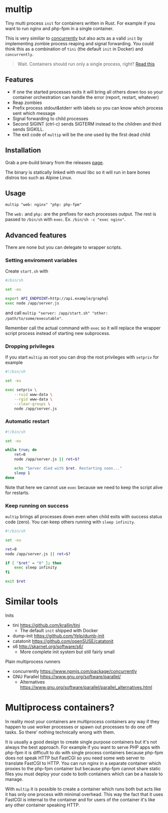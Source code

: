 # multip

Tiny multi process `init` for containers written in Rust. For example if you
want to run nginx and php-fpm in a single container.

This is very similiar to [concurrently][] but also acts as a valid `init` by
implementing zombie process reaping and signal forwarding. You could think
this as a combination of `tini` (the default `init` in Docker) and
`concurrently`.

> Wait. Containers should run only a single process, right? [Read this](#multiprocess-containers)

[concurrently]: https://www.npmjs.com/package/concurrently

## Features

-   If one the started processes exits it will bring all others down too so
    your container orchestration can handle the error (report, restart, whatever)
-   Reap zombies
-   Prefix process stdout&stderr with labels so you can know which process sent
    which message
-   Signal forwarding to child processes
-   Second SIGINT (ctrl-c) sends SIGTERM instead to the children and third
    sends SIGKILL.
-   The exit code of `multip` will be the one used by the first dead child

## Installation

Grab a pre-build binary from the releases [page][].

[page]: https://github.com/esamattis/multip/releases

The binary is statically linked with musl libc so it will run in bare bones
distros too such as Alpine Linux.

## Usage

    multip "web: nginx" "php: php-fpm"

The `web:` and `php:` are the prefixes for each processes output. The rest is
passed to `/bin/sh` with `exec`. Ex. `/bin/sh -c "exec nginx"`.

## Advanced features

There are none but you can delegate to wrapper scripts.

### Setting enviroment variables

Create `start.sh` with

```sh
#/bin/sh

set -eu

export API_ENDPOINT=http://api.example/graphql
exec node /app/server.js
```

and call `multip "server: /app/start.sh" "other: /path/to/some/executable"`.

Remember call the actual command with `exec` so it will replace the wrapper
script process instead of starting new subprocess.

### Dropping privileges

If you start `multip` as root you can drop the root privileges with `setpriv` for example

```sh
#!/bin/sh

set -eu

exec setpriv \
    --ruid www-data \
    --rgid www-data \
    --clear-groups \
    node /app/server.js
```

### Automatic restart

```sh
#!/bin/sh

set -eu

while true; do
    ret=0
    node /app/server.js || ret=$?

    echo "Server died with $ret. Restarting soon..."
    sleep 1
done
```

Note that here we cannot use `exec` because we need to keep the script alive
for restarts.

### Keep running on success

`multip` brings all processes down even when child exits with success status
code (zero). You can keep others running with `sleep infinity`.

```sh
#!/bin/sh

set -eu

ret=0
node /app/server.js || ret=$?

if [ "$ret" = "0" ]; then
    exec sleep infinity
fi

exit $ret
```

# Similar tools

Inits

-   tini https://github.com/krallin/tini
    -   The default `init` shipped with Docker
-   dump-init https://github.com/Yelp/dumb-init
-   catatonit https://github.com/openSUSE/catatonit
-   s6 http://skarnet.org/software/s6/
    -   More complete init system but still fairly small

Plain multiprocess runners

-   concurrently https://www.npmjs.com/package/concurrently
-   GNU Parallel https://www.gnu.org/software/parallel/
    -   Alternatives https://www.gnu.org/software/parallel/parallel_alternatives.html

# Multiprocess containers?

In reality most your containers are multiprocess containers any way if they
happen to use worker processes or spawn out processes to do one off tasks. So
there' nothing technically wrong with them.

It is usually a good design to create single purpose containers but it's not
always the best approach. For example if you want to serve PHP apps with
php-fpm it is difficult to do with single process containers because php-fpm
does not speak HTTP but FastCGI so you need some web server to translate
FastCGI to HTTP. You can run nginx in a separate container which proxies to
the php-fpm container but because php-fpm cannot share static files you must
deploy your code to both containers which can be a hassle to manage.

With `multip` it is possible to create a container which runs both but acts
like it has only one process with minimal overhead. This way the fact that it
uses FastCGI is internal to the container and for users of the container it's
like any other container speaking HTTP.
